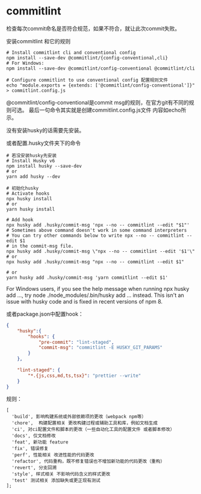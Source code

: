 # commitlint

检查每次commit命名是否符合规范，如果不符合，就让此次commit失败。

安装commitlint 和它的规则
```
# Install commitlint cli and conventional config
npm install --save-dev @commitlint/{config-conventional,cli}
# For Windows:
npm install --save-dev @commitlint/config-conventional @commitlint/cli

# Configure commitlint to use conventional config 配置规则文件
echo "module.exports = {extends: ['@commitlint/config-conventional']}" > commitlint.config.js
```

@commitlint/config-conventional是commit msg的规则，在官方git有不同的规则可选。
最后一句命令其实就是创建commitlint.config.js文件 内容如echo所示。

没有安装husky的话需要先安装。

或者配置.husky文件夹下的命令

```
# 若没安装husky先安装
# Install Husky v6
npm install husky --save-dev
# or
yarn add husky --dev

# 初始化husky
# Activate hooks
npx husky install
# or
yarn husky install

# Add hook
npx husky add .husky/commit-msg 'npx --no -- commitlint --edit "$1"'
# Sometimes above command doesn't work in some command interpreters
# You can try other commands below to write npx --no -- commitlint --edit $1
# in the commit-msg file.
npx husky add .husky/commit-msg \"npx --no -- commitlint --edit '$1'\"
# or
npx husky add .husky/commit-msg "npx --no -- commitlint --edit $1"

# or
yarn husky add .husky/commit-msg 'yarn commitlint --edit $1'
```

For Windows users, if you see the help message when running npx husky add ..., try node ./node_modules/.bin/husky add ... instead. This isn't an issue with husky code and is fixed in recent versions of npm 8.


或者package.json中配置hook：

```json
{   
    "husky":{
        "hooks": {
            "pre-commit": "lint-staged",
            "commit-msg": "commitlint -E HUSKY_GIT_PARAMS"
        }
    },
    
    "lint-staged": {
        "*.{js,css,md,ts,tsx}": "prettier --write"
    }
}
```


规则：

```
[
  'build', 影响构建系统或外部依赖项的更改（webpack npm等）
  'chore',  构建配置相关 更改构建过程或辅助工具和库，例如文档生成
  'ci', 对ci配置文件和脚本的更改（一些自动化工具的配置文件 或者脚本修改）
  'docs', 仅文档修改
  'feat', 新功能 feature
  'fix', 错误修复
  'perf', 性能相关 改进性能的代码更改
  'refactor', 代码重构，既不修复错误也不增加新功能的代码更改（重构）
  'revert', 分支回溯
  'style', 样式相关 不影响代码含义的样式更改
  'test' 测试相关 添加缺失或更正现有测试
];
```